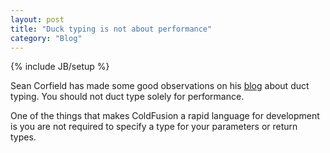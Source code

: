 ```yaml
---
layout: post
title: "Duck typing is not about performance"
category: "Blog"
---
```

{% include JB/setup %}

Sean Corfield has made some good observations on his [blog](http://corfield.org/blog/index.cfm/do/blog.entry/entry/Duck_Typing_is_not_about_Performance) about duct typing. You should not duct type solely for performance.

One of the things that makes ColdFusion a rapid language for development is you are not required to specify a type for your parameters or return types.